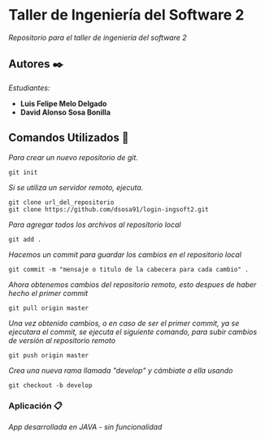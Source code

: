 # Taller de Ingeniería del Software 2

_Repositorio para el taller de ingeniería del software 2_

## Autores ✒️

_Estudiantes:_

* **Luis Felipe Melo Delgado** 
* **David Alonso Sosa Bonilla** 

## Comandos Utilizados 🚀

_Para crear un nuevo repositorio de git._
```
git init
```
_Si se utiliza un servidor remoto, ejecuta._
```
git clone url_del_repositorio
git clone https://github.com/dsosa91/login-ingsoft2.git
```
_Para agregar todos los archivos al repositorio local_
```
git add .
```
_Hacemos un commit para guardar los cambios en el repositorio local_
```
git commit -m "mensaje o titulo de la cabecera para cada cambio" .
```
_Ahora obtenemos cambios del repositorio remoto, esto despues de haber hecho el primer commit_
```
git pull origin master
```
_Una vez obtenido cambios, o en caso de ser el primer commit, ya se ejecutara el commit, se ejecuta el siguiente comando, para subir cambios de versión al repositorio remoto_
```
git push origin master
```
_Crea una nueva rama llamada "develop" y cámbiate a ella usando_
```
git checkout -b develop
```
### Aplicación 📋

_App desarrollada en JAVA - sin funcionalidad_

